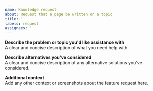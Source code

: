 ```yaml
---
name: Knowledge request
about: Request that a page be written on a topic
title: ''
labels: request
assignees: ''
---
```


<!-- ATTENTION: Gathering the information in this repository isn't easy and is time consuming.
Please ask yourself if your request will help five or more people. If the answer to the question
is no, but you still need your request fulfilled, please consider donating to 
https://github.com/sponsors/leviem1 for guaranteed service. -->

**Describe the problem or topic you'd like assistance with**  
A clear and concise description of what you need help with.

**Describe alternatives you've considered**  
A clear and concise description of any alternative solutions you've considered.

**Additional context**  
Add any other context or screenshots about the feature request here.
